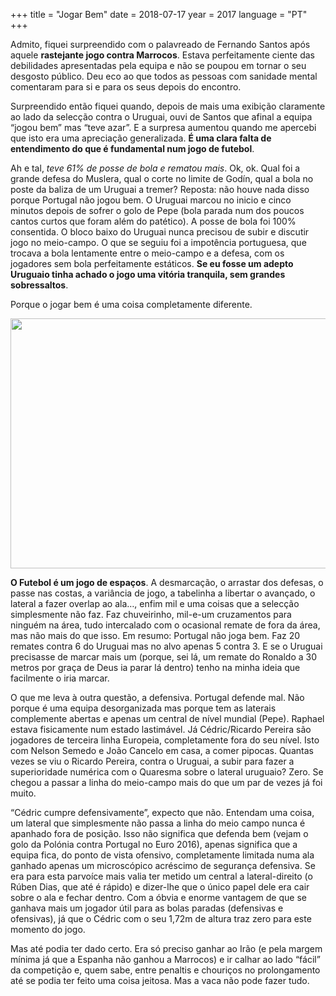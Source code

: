 +++
title = "Jogar Bem"
date = 2018-07-17
year = 2017
language = "PT"
+++

Admito, fiquei surpreendido com o palavreado de Fernando Santos após aquele **rastejante jogo contra Marrocos**. Estava perfeitamente ciente das debilidades apresentadas pela equipa e não se poupou em tornar o seu desgosto público. Deu eco ao que todos as pessoas com sanidade mental comentaram para si e para os seus depois do encontro.

Surpreendido então fiquei quando, depois de mais uma exibição claramente ao lado da selecção contra o Uruguai, ouvi de Santos que afinal a equipa “jogou bem” mas “teve azar”. E a surpresa aumentou quando me apercebi que isto era uma apreciação generalizada. **É uma clara falta de entendimento do que é fundamental num jogo de futebol**.

Ah e tal, _teve 61% de posse de bola e rematou mais_. Ok, ok. Qual foi a grande defesa do Muslera, qual o corte no limite de Godín, qual a bola no poste da baliza de um Uruguai a tremer? Reposta: não houve nada disso porque Portugal não jogou bem. O Uruguai marcou no inicio e cinco minutos depois de sofrer o golo de Pepe (bola parada num dos poucos cantos curtos que foram além do patético). A posse de bola foi 100% consentida. O bloco baixo do Uruguai nunca precisou de subir e discutir jogo no meio-campo. O que se seguiu foi a impotência portuguesa, que trocava a bola lentamente entre o meio-campo e a defesa, com os jogadores sem bola perfeitamente estáticos. **Se eu fosse um adepto Uruguaio tinha achado o jogo uma vitória tranquila, sem grandes sobressaltos**.

Porque o jogar bem é uma coisa completamente diferente.

<img src="../portugal_uruguai.jpg" width="600" height="400" />

**O Futebol é um jogo de espaços**. A desmarcação, o arrastar dos defesas, o passe nas costas, a variância de jogo, a tabelinha a libertar o avançado, o lateral a fazer overlap ao ala…, enfim mil e uma coisas que a selecção simplesmente não faz. Faz chuveirinho, mil-e-um cruzamentos para ninguém na área, tudo intercalado com o ocasional remate de fora da área, mas não mais do que isso. Em resumo: Portugal não joga bem. Faz 20 remates contra 6 do Uruguai mas no alvo apenas 5 contra 3. E se o Uruguai precisasse de marcar mais um (porque, sei lá, um remate do Ronaldo a 30 metros por graça de Deus ia parar lá dentro) tenho na minha ideia que facilmente o iria marcar.

O que me leva à outra questão, a defensiva. Portugal defende mal. Não porque é uma equipa desorganizada mas porque tem as laterais complemente abertas e apenas um central de nível mundial (Pepe). Raphael estava fisicamente num estado lastimável. Já Cédric/Ricardo Pereira são jogadores de terceira linha Europeia, completamente fora do seu nível. Isto com Nelson Semedo e João Cancelo em casa, a comer pipocas. Quantas vezes se viu o Ricardo Pereira, contra o Uruguai, a subir para fazer a superioridade numérica com o Quaresma sobre o lateral uruguaio? Zero. Se chegou a passar a linha do meio-campo mais do que um par de vezes já foi muito.

“Cédric cumpre defensivamente”,  expecto que não. Entendam uma coisa, um lateral que simplesmente não passa a linha do meio campo nunca é apanhado fora de posição. Isso não significa que defenda bem (vejam o golo da Polónia contra Portugal no Euro 2016), apenas significa que a equipa fica, do ponto de vista ofensivo,  completamente limitada numa ala ganhado apenas um microscópico acréscimo de segurança defensiva. Se era para esta parvoíce mais valia ter metido um central a lateral-direito (o Rúben Dias, que até é rápido) e dizer-lhe que o único papel dele era cair sobre o ala e fechar dentro. Com a óbvia e enorme vantagem de que se ganhava mais um jogador útil para as bolas paradas (defensivas e ofensivas), já que o Cédric com o seu 1,72m de altura traz zero para este momento do jogo.

Mas até podia ter dado certo. Era só preciso ganhar ao Irão (e pela margem mínima já que a Espanha não ganhou a Marrocos)  e ir calhar ao lado “fácil” da competição e, quem sabe, entre penaltis e chouriços no prolongamento até se podia ter feito uma coisa jeitosa. Mas a vaca não pode fazer tudo.